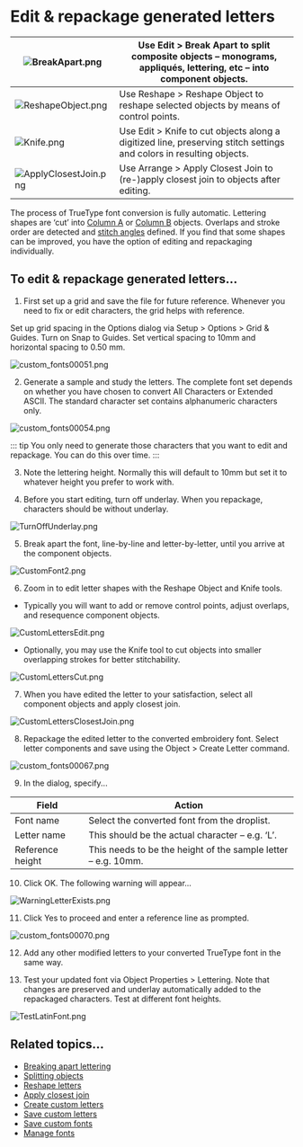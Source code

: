 # Edit & repackage generated letters

| ![BreakApart.png](assets/BreakApart.png)             | Use Edit > Break Apart to split composite objects – monograms, appliqués, lettering, etc – into component objects.  |
| ---------------------------------------------------- | ------------------------------------------------------------------------------------------------------------------- |
| ![ReshapeObject.png](assets/ReshapeObject.png)       | Use Reshape > Reshape Object to reshape selected objects by means of control points.                                |
| ![Knife.png](assets/Knife.png)                       | Use Edit > Knife to cut objects along a digitized line, preserving stitch settings and colors in resulting objects. |
| ![ApplyClosestJoin.png](assets/ApplyClosestJoin.png) | Use Arrange > Apply Closest Join to (re-)apply closest join to objects after editing.                               |

The process of TrueType font conversion is fully automatic. Lettering shapes are ‘cut’ into [Column A](../../glossary/glossary) or [Column B](../../glossary/glossary) objects. Overlaps and stroke order are detected and [stitch angles](../../glossary/glossary) defined. If you find that some shapes can be improved, you have the option of editing and repackaging individually.

## To edit & repackage generated letters...

1. First set up a grid and save the file for future reference. Whenever you need to fix or edit characters, the grid helps with reference.

Set up grid spacing in the Options dialog via Setup > Options > Grid & Guides. Turn on Snap to Guides. Set vertical spacing to 10mm and horizontal spacing to 0.50 mm.

![custom_fonts00051.png](assets/custom_fonts00051.png)

2. Generate a sample and study the letters. The complete font set depends on whether you have chosen to convert All Characters or Extended ASCII. The standard character set contains alphanumeric characters only.

![custom_fonts00054.png](assets/custom_fonts00054.png)

::: tip
You only need to generate those characters that you want to edit and repackage. You can do this over time.
:::

3. Note the lettering height. Normally this will default to 10mm but set it to whatever height you prefer to work with.

4. Before you start editing, turn off underlay. When you repackage, characters should be without underlay.

![TurnOffUnderlay.png](assets/TurnOffUnderlay.png)

5. Break apart the font, line-by-line and letter-by-letter, until you arrive at the component objects.

![CustomFont2.png](assets/CustomFont2.png)

6. Zoom in to edit letter shapes with the Reshape Object and Knife tools.

- Typically you will want to add or remove control points, adjust overlaps, and resequence component objects.

![CustomLettersEdit.png](assets/CustomLettersEdit.png)

- Optionally, you may use the Knife tool to cut objects into smaller overlapping strokes for better stitchability.

![CustomLettersCut.png](assets/CustomLettersCut.png)

7. When you have edited the letter to your satisfaction, select all component objects and apply closest join.

![CustomLettersClosestJoin.png](assets/CustomLettersClosestJoin.png)

8. Repackage the edited letter to the converted embroidery font. Select letter components and save using the Object > Create Letter command.

![custom_fonts00067.png](assets/custom_fonts00067.png)

9. In the dialog, specify...

| Field            | Action                                                        |
| ---------------- | ------------------------------------------------------------- |
| Font name        | Select the converted font from the droplist.                  |
| Letter name      | This should be the actual character – e.g. ‘L’.               |
| Reference height | This needs to be the height of the sample letter – e.g. 10mm. |

10. Click OK. The following warning will appear...

![WarningLetterExists.png](assets/WarningLetterExists.png)

11. Click Yes to proceed and enter a reference line as prompted.

![custom_fonts00070.png](assets/custom_fonts00070.png)

12. Add any other modified letters to your converted TrueType font in the same way.

13. Test your updated font via Object Properties > Lettering. Note that changes are preserved and underlay automatically added to the repackaged characters. Test at different font heights.

![TestLatinFont.png](assets/TestLatinFont.png)

## Related topics...

- [Breaking apart lettering](../../Lettering/lettering_edit/Breaking_apart_lettering)
- [Splitting objects](../../Modifying/reshape/Splitting_objects)
- [Reshape letters](../../Lettering/lettering_edit/Reshape_letters)
- [Apply closest join](../../Quality/connectors/Apply_closest_join)
- [Create custom letters](../../Lettering/lettering_custom/Create_custom_letters)
- [Save custom letters](../../Lettering/lettering_custom/Save_custom_letters)
- [Save custom fonts](../../Lettering/lettering_custom/Save_custom_fonts)
- [Manage fonts](../../Lettering/lettering_custom/Manage_fonts)
